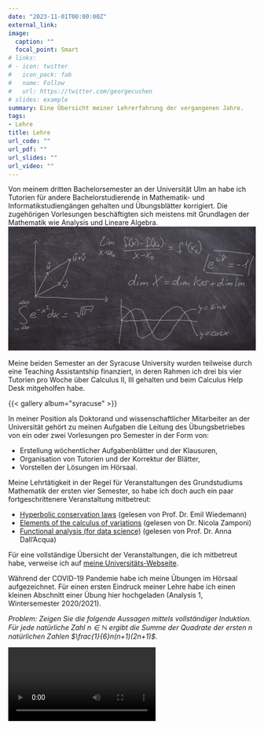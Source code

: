 ```yaml
---
date: "2023-11-01T00:00:00Z"
external_link: 
image: 
  caption: ""
  focal_point: Smart
# links:
# - icon: twitter
#   icon_pack: fab
#   name: Follow
#   url: https://twitter.com/georgecushen
# slides: example
summary: Eine Übersicht meiner Lehrerfahrung der vergangenen Jahre.
tags:
- Lehre
title: Lehre
url_code: ""
url_pdf: ""
url_slides: ""
url_video: ""
---
```

Von meinem dritten Bachelorsemester an der Universität Ulm an habe ich Tutorien für andere Bachelorstudierende in Mathematik- und Informatikstudiengängen gehalten und Übungsblätter korrigiert. Die zugehörigen Vorlesungen beschäftigten sich meistens mit Grundlagen der Mathematik wie Analysis und Lineare Algebra.
![image](LA_Analysis.jpg)

Meine beiden Semester an der Syracuse University wurden teilweise durch eine Teaching Assistantship finanziert, in deren Rahmen ich drei bis vier Tutorien pro Woche über Calculus II, III gehalten und beim Calculus Help Desk mitgeholfen habe.


{{< gallery album="syracuse" >}}

In meiner Position als Doktorand und wissenschaftlicher Mitarbeiter an der Universität gehört zu meinen Aufgaben die Leitung des Übungsbetriebes von ein oder zwei Vorlesungen pro Semester in der Form von: 
- Erstellung wöchentlicher Aufgabenblätter und der Klausuren,
- Organisation von Tutorien und der Korrektur der Blätter,
- Vorstellen der Lösungen im Hörsaal.

Meine Lehrtätigkeit in der Regel für Veranstaltungen des Grundstudiums Mathematik der ersten vier Semester, so habe ich doch auch ein paar fortgeschrittenere Veranstaltung mitbetreut:

*	[Hyperbolic conservation laws](https://www.uni-ulm.de/en/ws20-1/hyperbolic-conservation-laws/) (gelesen von Prof. Dr. Emil Wiedemann)
*	[Elements of the calculus of variations](https://www.uni-ulm.de/en/mawi/iaa/lehre/ss-23/elements-of-calculus-of-variations/) (gelesen von Dr. Nicola Zamponi)
*	[Functional analysis (for data science)](https://www.uni-ulm.de/en/mawi/iaa/lehre/ws-23-24/functional-analysis/) (gelesen von Prof. Dr. Anna Dall’Acqua)

Für eine vollständige Übersicht der Veranstaltungen, die ich mitbetreut habe, verweise ich auf [meine Universitäts-Webseite](https://www.uni-ulm.de/mawi/iaa/members/raphael-wagner/).

Während der COVID-19 Pandemie habe ich meine Übungen im Hörsaal aufgezeichnet. Für einen ersten Eindruck meiner Lehre habe ich einen kleinen Abschnitt einer Übung hier hochgeladen (Analysis 1, Wintersemester 2020/2021).

_Problem: Zeigen Sie die folgende Aussagen mittels vollständiger Induktion.
Für jede natürliche Zahl $n\in\mathbb{N}$ ergibt die Summe der Quadrate der ersten $n$ natürlichen Zahlen $\frac{1}{6}n(n+1)(2n+1)$._

<video src="exercise_excerpt.mp4" controls="controls" style="max-width: 730px;">
</video>

